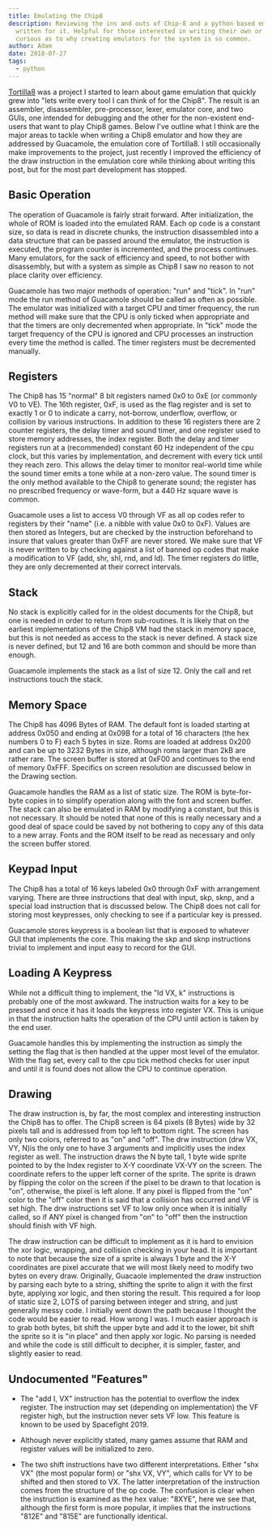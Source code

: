 ```yaml
---
title: Emulating the Chip8
description: Reviewing the ins and outs of Chip-8 and a python based emulator
  written for it. Helpful for those interested in writing their own or who are
  curious as to why creating emulators for the system is so common.
author: Adam
date: 2018-07-27
tags:
  - python
---
```

[Tortilla8](https://github.com/aanunez/tortilla8) was a project I started to learn about game emulation that quickly grew into "lets write every tool I can think of for the Chip8". The result is an assembler, disassembler, pre-processor, lexer,  emulator core, and two GUIs, one intended for debugging and the other for the non-existent end-users that want to play Chip8 games. Below I've outline what I think are the major areas to tackle when writing a Chip8 emulator and how they are addressed by Guacamole, the emulation core of Tortilla8. I still occasionally make improvements to the project, just recently I improved the efficiency of the draw instruction in the emulation core while thinking about writing this post, but for the most part development has stopped.

## Basic Operation

The operation of Guacamole is fairly strait forward. After initialization, the whole of ROM is loaded into the emulated RAM. Each op code is a constant size, so data is read in discrete chunks, the instruction disassembled into a data structure that can be passed around the emulator, the instruction is executed, the program counter is incremented, and the process continues. Many emulators, for the sack of efficiency and speed, to not bother with disassembly, but with a system as simple as Chip8 I saw no reason to not place clarity over efficiency.

Guacamole has two major methods of operation: "run" and "tick". In "run" mode the run method of Guacamole should be called as often as possible. The emulator was initialized with a target CPU and timer frequency, the run method will make sure that the CPU is only ticked when appropriate and that the timers are only decremented when appropriate. In "tick" mode the target frequency of the CPU is ignored and CPU processes an instruction every time the method is called. The timer registers must be decremented manually.

## Registers

The Chip8 has 15 "normal" 8 bit registers named 0x0 to 0xE (or commonly V0 to VE). The 16th register, 0xF, is used as the flag register and is set to exactly 1 or 0 to indicate a carry, not-borrow, underflow, overflow, or collision by various instructions. In addition to these 16 registers there are 2 counter registers, the delay timer and sound timer, and one register used to store memory addresses, the index register. Both the delay and timer registers run at a (recommended) constant 60 Hz independent of the cpu clock, but this varies by implementation, and decrement with every tick until they reach zero. This allows the delay timer to monitor real-world time while the sound timer emits a tone while at a non-zero value. The sound timer is the only method available to the Chip8 to generate sound; the register has no prescribed frequency or wave-form, but a 440 Hz square wave is common.

Guacamole uses a list to access V0 through VF as all op codes refer to registers by their "name" (i.e. a nibble with value 0x0 to 0xF). Values are then stored as Integers, but are checked by the instruction beforehand to insure that values greater than 0xFF are never stored. We make sure that VF is never written to by checking against a list of banned op codes that make a modification to VF (add, shr, shl, rnd, and ld). The timer registers do little, they are only decremented at their correct intervals.

## Stack

No stack is explicitly called for in the oldest documents for the Chip8, but one is needed in order to return from sub-routines. It is likely that on the earliest implementations of the Chip8 VM had the stack in memory space, but this is not needed as access to the stack is never defined. A stack size is never defined, but 12 and 16 are both common and should be more than enough.

Guacamole implements the stack as a list of size 12. Only the call and ret instructions touch the stack.

## Memory Space

The Chip8 has 4096 Bytes of RAM. The default font is loaded starting at address 0x050 and ending at 0x09B for a total of 16 characters (the hex numbers 0 to F) each 5 bytes in size. Roms are loaded at address 0x200 and can be up to 3232 Bytes in size, although roms larger than 2kB are rather rare. The screen buffer is stored at 0xF00 and continues to the end of memory 0xFFF. Specifics on screen resolution are discussed below in the Drawing section.

Guacamole handles the RAM as a list of static size. The ROM is byte-for-byte copies in to simplify operation along with the font and screen buffer. The stack can also be emulated in RAM by modifying a constant, but this is not necessary. It should be noted that none of this is really necessary and a good deal of space could be saved by not bothering to copy any of this data to a new array. Fonts and the ROM itself to be read as necessary and only the screen buffer stored.

## Keypad Input

The Chip8 has a total of 16 keys labeled 0x0 through 0xF with arrangement varying. There are three instructions that deal with input, skp, sknp, and a special load instruction that is discussed below. The Chip8 does not call for storing most keypresses, only checking to see if a particular key is pressed.

Guacamole stores keypress is a boolean list that is exposed to whatever GUI that implements the core. This making the skp and sknp instructions trivial to implement and input easy to record for the GUI.

## Loading A Keypress

While not a difficult thing to implement, the "ld VX, k" instructions is probably one of the most awkward. The instruction waits for a key to be pressed and once it has it loads the keypress into register VX. This is unique in that the instruction halts the operation of the CPU until action is taken by the end user.

Guacamole handles this by implementing the instruction as simply the setting the flag that is then handled at the upper most level of the emulator. With the flag set, every call to the cpu tick method checks for user input and until it is found does not allow the CPU to continue operation.

## Drawing

The draw instruction is, by far, the most complex and interesting instruction the Chip8 has to offer. The Chip8 screen is 64 pixels (8 Bytes) wide by 32 pixels tall and is addressed from top left to bottom right. The screen has only two colors, referred to as "on" and "off". The drw instruction (drw VX, VY, N)is the only one to have 3 arguments and implicitly uses the index register as well. The instruction draws the N byte tall, 1 byte wide sprite pointed to by the Index register to X-Y coordinate VX-VY on the screen. The coordinate refers to the upper left corner of the sprite. The sprite is drawn by flipping the color on the screen if the pixel to be drawn to that location is "on", otherwise, the pixel is left alone. If any pixel is flipped from the "on" color to the "off" color then it is said that a collision has occurred and VF is set high. The drw instructions set VF to low only once when it is initially called, so if ANY pixel is changed from "on" to "off" then the instruction should finish with VF high.

The draw instruction can be difficult to implement as it is hard to envision the xor logic, wrapping, and collision checking in your head. It is important to note that because the size of a sprite is always 1 byte and the X-Y coordinates are pixel accurate that we will most likely need to modify two bytes on every draw. Originally, Guacaole implemented the draw instruction by parsing each byte to a string, shifting the sprite to align it with the first byte, applying xor logic, and then storing the result. This required a for loop of static size 2, LOTS of parsing between integer and string, and just generally messy code. I initially went down the path because I thought the code would be easier to read. How wrong I was. I much easier approach is to grab both bytes, bit shift the upper byte and add it to the lower, bit shift the sprite so it is "in place" and then apply xor logic. No parsing is needed and while the code is still difficult to decipher, it is simpler, faster, and slightly easier to read.

## Undocumented "Features"

* The "add I, VX" instruction has the potential to overflow the index register. The instruction may set (depending on implementation) the VF register high, but the instruction never sets VF low. This feature is known to be used by Spacefight 2019.

* Although never explicitly stated, many games assume that RAM and register values will be initialized to zero.

* The two shift instructions have two different interpretations. Either "shx VX" (the most popular form) or "shx VX, VY", which calls for VY to be shifted and then stored to VX. The latter interpretation of the instruction comes from the structure of the op code. The confusion is clear when the instruction is examined as the hex value: "8XYE", here we see that, although the first form is more popular, it implies that the instructions "812E" and "815E" are functionally identical.

